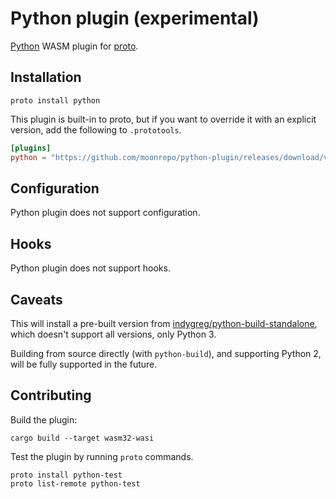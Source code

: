# Python plugin (experimental)

[Python](https://www.python.org/) WASM plugin for [proto](https://github.com/moonrepo/proto).

## Installation

```shell
proto install python
```

This plugin is built-in to proto, but if you want to override it with an explicit version, add the following to `.prototools`.

```toml
[plugins]
python = "https://github.com/moonrepo/python-plugin/releases/download/vX.Y.Z/python_plugin.wasm"
```

## Configuration

Python plugin does not support configuration.

## Hooks

Python plugin does not support hooks.

## Caveats

This will install a pre-built version from [indygreg/python-build-standalone](https://github.com/indygreg/python-build-standalone), which doesn't support all versions, only Python 3.

Building from source directly (with `python-build`), and supporting Python 2, will be fully supported in the future.

## Contributing

Build the plugin:

```shell
cargo build --target wasm32-wasi
```

Test the plugin by running `proto` commands.

```shell
proto install python-test
proto list-remote python-test
```
